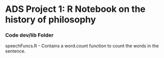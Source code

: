 # ADS Project 1:  R Notebook on the history of philosophy

### Code dev/lib Folder

speechFuncs.R - Contains a word.count function to count the words in the sentence.
